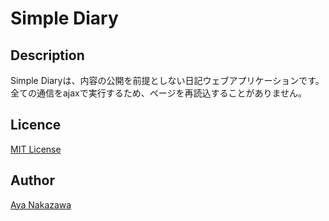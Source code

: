 
# Simple Diary

## Description
Simple Diaryは、内容の公開を前提としない日記ウェブアプリケーションです。全ての通信をajaxで実行するため、ページを再読込することがありません。

## Licence

[MIT License](/LICENSE)

## Author

[Aya Nakazawa](https://github.com/AyaNakazawa)
